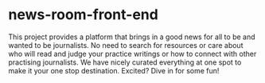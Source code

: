 # news-room-front-end

This project provides a platform that brings in a good news for all to be and wanted to be journalists. No need to search for resources or care about who will read and judge your practice writings or how to connect with other practising journalists. We have nicely curated everything at one spot to make it your one stop destination. Excited? Dive in for some fun!
